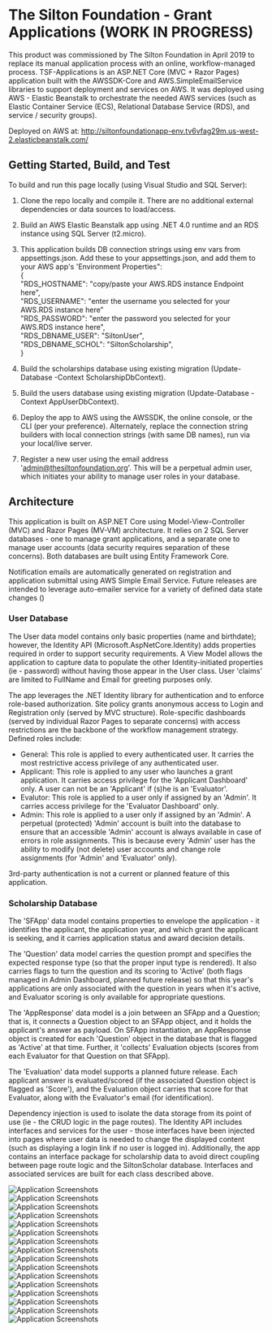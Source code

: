 # The Silton Foundation - Grant Applications (WORK IN PROGRESS)
This product was commissioned by The Silton Foundation in April 2019 to replace its manual application process with an online, workflow-managed process. TSF-Applications is an ASP.NET Core (MVC + Razor Pages) application built with the AWSSDK-Core and AWS.SimpleEmailService libraries to support deployment and services on AWS. It was deployed using AWS - Elastic Beanstalk to orchestrate the needed AWS services (such as Elastic Container Service (ECS), Relational Database Service (RDS), and service / security groups). 

Deployed on AWS at: http://siltonfoundationapp-env.tv6vfag29m.us-west-2.elasticbeanstalk.com/

## Getting Started, Build, and Test
To build and run this page locally (using Visual Studio and SQL Server):
1. Clone the repo locally and compile it. There are no additional external dependencies or data sources to load/access.
2. Build an AWS Elastic Beanstalk app using .NET 4.0 runtime and an RDS instance using SQL Server (t2.micro).
3. This application builds DB connection strings using env vars from appsettings.json. Add these to your appsettings.json, and add them to your AWS app's 'Environment Properties":  
    {  
      "RDS_HOSTNAME": "copy/paste your AWS.RDS instance Endpoint here",  
      "RDS_USERNAME": "enter the username you selected for your AWS.RDS instance here"  
      "RDS_PASSWORD": "enter the password you selected for your AWS.RDS instance here",  
      "RDS_DBNAME_USER": "SiltonUser",  
      "RDS_DBNAME_SCHOL": "SiltonScholarship",  
    }
  
4. Build the scholarships database using existing migration (Update-Database -Context ScholarshipDbContext).
5. Build the users database using existing migration (Update-Database -Context AppUserDbContext).
6. Deploy the app to AWS using the AWSSDK, the online console, or the CLI (per your preference).
Alternately, replace the connection string builders with local connection strings (with same DB names), run via your local/live server.  
7. Register a new user using the email address 'admin@thesiltonfoundation.org'. This will be a perpetual admin user, which initiates your ability to manage user roles in your database. 


## Architecture
This application is built on ASP.NET Core using Model-View-Controller (MVC) and Razor Pages (MV-VM) architecture. It relies on 2 SQL Server databases - one to manage grant applications, and a separate one to manage user accounts (data security requires separation of these concerns).  Both databases are built using Entity Framework Core.  
  
Notification emails are automatically generated on registration and application submittal using AWS Simple Email Service.  Future releases are intended to leverage auto-emailer service for a variety of defined data state changes ()

### User Database
The User data model contains only basic properties (name and birthdate); however, the Identity API (Microsoft.AspNetCore.Identity) adds properties required in order to support security requirements. A View Model allows the application to capture data to populate the other Identity-initiated properties (ie - password) without having those appear in the User class. User 'claims' are limited to FullName and Email for greeting purposes only.  
  
The app leverages the .NET Identity library for authentication and to enforce role-based authorization. Site policy grants anonymous access to Login and Registration only (served by MVC structure). Role-specific dashboards (served by individual Razor Pages to separate concerns) with access restrictions are the backbone of the workflow management strategy.  Defined roles include:  
  - General: This role is applied to every authenticated user. It carries the most restrictive access privilege of any authenticated user.
  - Applicant: This role is applied to any user who launches a grant application. It carries access privilege for the 'Applicant Dashboard' only. A user can not be an 'Applicant' if (s)he is an 'Evaluator'.
  - Evalutor: This role is applied to a user only if assigned by an 'Admin'. It carries access privilege for the 'Evaluator Dashboard' only.
  - Admin: This role is applied to a user only if assigned by an 'Admin'. A perpetual (protected) 'Admin' account is built into the database to ensure that an accessible 'Admin' account is always available in case of errors in role assignments. This is because every 'Admin' user has the ability to modify (not delete) user accounts and change role assignments (for 'Admin' and 'Evaluator' only).

3rd-party authentication is not a current or planned feature of this application.

### Scholarship Database
The 'SFApp' data model contains properties to envelope the application - it identifies the applicant, the application year, and which grant the applicant is seeking, and it carries application status and award decision details.  

The 'Question' data model carries the question prompt and specifies the expected response type (so that the proper input type is rendered). It also carries flags to turn the question and its scoring to 'Active' (both flags managed in Admin Dashboard, planned future release) so that this year's applications are only associated with the question in years when it's active, and Evaluator scoring is only available for appropriate questions.  

The 'AppResponse' data model is a join between an SFApp and a Question; that is, it connects a Question object to an SFApp object, and it holds the applicant's answer as payload. On SFApp instantiation, an AppResponse object is created for each 'Question' object in the database that is flagged as 'Active' at that time.  Further, it 'collects' Evaluation objects (scores from each Evaluator for that Question on that SFApp).

The 'Evaluation' data model supports a planned future release. Each applicant answer is evaluated/scored (if the associated Question object is flagged as 'Score'), and the Evaluation object carries that score for that Evaluator, along with the Evaluator's email (for identification).


Dependency injection is used to isolate the data storage from its point of use (ie - the CRUD logic in the page routes). The Identity API includes interfaces and services for the user - those interfaces have been injected into pages where user data is needed to change the displayed content (such as displaying a login link if no user is logged in). Additionally, the app contains an interface package for scholarship data to avoid direct coupling between page route logic and the SiltonScholar database. Interfaces and associated services are built for each class described above.


![Application Screenshots](layouts/Slide1.JPG)  
![Application Screenshots](layouts/Slide2.JPG)  
![Application Screenshots](layouts/Slide3.JPG)  
![Application Screenshots](layouts/Slide4.JPG)  
![Application Screenshots](layouts/Slide5.JPG)  
![Application Screenshots](layouts/Slide6.JPG)  
![Application Screenshots](layouts/Slide7.JPG)  
![Application Screenshots](layouts/Slide8.JPG)  
![Application Screenshots](layouts/Slide9.JPG)  
![Application Screenshots](layouts/Slide10.JPG)  
![Application Screenshots](layouts/Slide11.JPG)  
![Application Screenshots](layouts/Slide12.JPG)  
![Application Screenshots](layouts/Slide13.JPG)  
![Application Screenshots](layouts/Slide14.JPG)  
![Application Screenshots](layouts/Slide15.JPG)  
![Application Screenshots](layouts/Slide16.JPG)  
